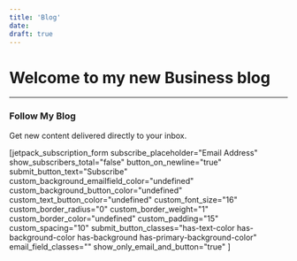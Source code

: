 ```yaml
---
title: 'Blog'
date: 
draft: true
---
```


Welcome to my new Business blog
===============================

* * *

### Follow My Blog

Get new content delivered directly to your inbox.

\[jetpack\_subscription\_form subscribe\_placeholder="Email Address" show\_subscribers\_total="false" button\_on\_newline="true" submit\_button\_text="Subscribe" custom\_background\_emailfield\_color="undefined" custom\_background\_button\_color="undefined" custom\_text\_button\_color="undefined" custom\_font\_size="16" custom\_border\_radius="0" custom\_border\_weight="1" custom\_border\_color="undefined" custom\_padding="15" custom\_spacing="10" submit\_button\_classes="has-text-color has-background-color has-background has-primary-background-color" email\_field\_classes="" show\_only\_email\_and\_button="true" \]